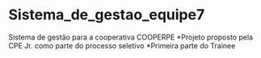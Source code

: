 # Sistema_de_gestao_equipe7
Sistema de gestão para a cooperativa COOPERPE
*Projeto proposto pela CPE Jr. como parte do processo seletivo
*Primeira parte do Trainee 
